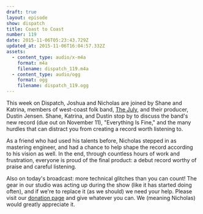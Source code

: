 ```yaml
---
draft: true
layout: episode
show: dispatch
title: Coast to Coast
number: 119
date: 2015-11-06T05:23:43.729Z
updated_at: 2015-11-06T16:04:57.332Z
assets:
  - content_type: audio/x-m4a
    format: m4a
    filename: dispatch_119.m4a
  - content_type: audio/ogg
    format: ogg
    filename: dispatch_119.ogg
---
```

This week on Dispatch, Joshua and Nicholas are joined by Shane and Katrina, members of west-coast folk band, [The July](http://thejulymusic.com), and their producer, Dustin Jensen. Shane, Katrina, and Dustin stop by to discuss the band's new record (due out on November 11), "Everything Is Fine," and the many hurdles that can distract you from creating a record worth listening to.

As a friend who had used his talents before, Nicholas stepped in as mastering engineer, and had a chance to help shape the record according to his vision as well. In the end, through countless hours of work and frustration, everyone is proud of the final product: a debut record worthy of praise and careful listening.

Also on today's broadcast: more technical glitches than you can count! The gear in our studio was acting up during the show (like it has started doing often), and if we're to replace it (as we should) we need your help. Please visit our [donation page](http://machine.fm/donate) and give whatever you can. We (meaning Nicholas) would greatly appreciate it.